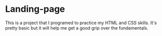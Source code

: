 # Landing-page
This is a project that I programed to practice my HTML and CSS skills. It's pretty basic but it will help me get a good grip over the fundamentals. 
